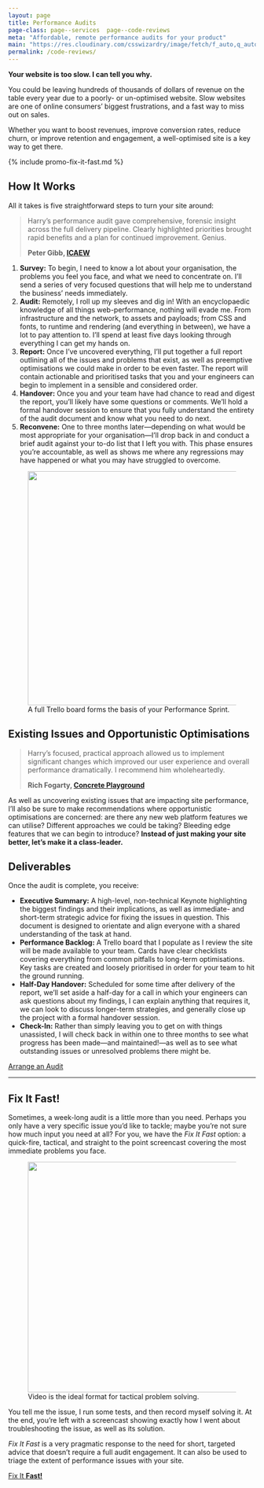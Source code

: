 ```yaml
---
layout: page
title: Performance Audits
page-class: page--services  page--code-reviews
meta: "Affordable, remote performance audits for your product"
main: "https://res.cloudinary.com/csswizardry/image/fetch/f_auto,q_auto/https://csswizardry.com/img/content/audit-trello.png"
permalink: /code-reviews/
---
```


**Your website is too slow. I can tell you why.**

You could be leaving hundreds of thousands of dollars of revenue on the table
every year due to a poorly- or un-optimised website. Slow websites are one of
online consumers’ biggest frustrations, and a fast way to miss out on sales.

Whether you want to boost revenues, improve conversion rates, reduce churn, or
improve retention and engagement, a well-optimised site is a key way to get
there.

{% include promo-fix-it-fast.md %}

## How It Works

All it takes is five straightforward steps to turn your site around:

<blockquote class="pull-quote  pull-quote--context-alt" id="quote:peter-gibb">
<p>Harry’s performance audit gave comprehensive, forensic insight across the full delivery pipeline. Clearly highlighted priorities brought rapid benefits and a plan for continued improvement. Genius.</p>
<b class="source  pull-quote__source">Peter Gibb, <a href="https://www.icaew.com/">ICAEW</a></b>
</blockquote>

1. **Survey:** To begin, I need to know a lot about your organisation, the
   problems you feel you face, and what we need to concentrate on. I’ll send
   a series of very focused questions that will help me to understand the
   business’ needs immediately.
2. **Audit:** Remotely, I roll up my sleeves and dig in! With an encyclopaedic
   knowledge of all things web-performance, nothing will evade me. From
   infrastructure and the network, to assets and payloads; from CSS and fonts,
   to runtime and rendering (and everything in between), we have a lot to pay
   attention to. I’ll spend at least five days looking through everything I can
   get my hands on.
3. **Report:** Once I’ve uncovered everything, I’ll put together a full report
   outlining all of the issues and problems that exist, as well as preemptive
   optimisations we could make in order to be even faster. The report will
   contain actionable and prioritised tasks that you and your engineers can
   begin to implement in a sensible and considered order.
4. **Handover:** Once you and your team have had chance to read and digest the
   report, you’ll likely have some questions or comments. We’ll hold a formal
   handover session to ensure that you fully understand the entirety of the audit
   document and know what you need to do next.
5. **Reconvene:** One to three months later—depending on what would be most
   appropriate for your organisation—I’ll drop back in and conduct a brief audit
   against your to-do list that I left you with. This phase ensures you’re
   accountable, as well as shows me where any regressions may have happened or
   what you may have struggled to overcome.

<figure>
<img src="{{ site.cloudinary }}/img/content/audit-trello.png" alt="" loading="lazy" width="750" height="476" />
<figcaption>A full Trello board forms the basis of your Performance Sprint.</figcaption>
</figure>

## Existing Issues and Opportunistic Optimisations

<blockquote class="pull-quote  pull-quote--context-alt" id="quote:rich-fogarty">
<p>Harry’s focused, practical approach allowed us to implement significant
changes which improved our user experience and overall performance
dramatically. I recommend him wholeheartedly.</p>
<b class="source  pull-quote__source">Rich Fogarty, <a href="http://concreteplayground.com">Concrete Playground</a></b>
</blockquote>

As well as uncovering existing issues that are impacting site performance, I’ll
also be sure to make recommendations where opportunistic optimisations are
concerned: are there any new web platform features we can utilise? Different
approaches we could be taking? Bleeding edge features that we can begin to
introduce? **Instead of just making your site better, let’s make it
a class-leader.**

## Deliverables

Once the audit is complete, you receive:

* **Executive Summary:** A high-level, non-technical Keynote highlighting the
  biggest findings and their implications, as well as immediate- and short-term
  strategic advice for fixing the issues in question. This document is designed
  to orientate and align everyone with a shared understanding of the task at
  hand.
* **Performance Backlog:** A Trello board that I populate as I review the site
  will be made available to your team. Cards have clear checklists covering
  everything from common pitfalls to long-term optimisations. Key tasks are
  created and loosely prioritised in order for your team to hit the ground
  running.
* **Half-Day Handover:** Scheduled for some time after delivery of the report,
  we’ll set aside a half-day for a call in which your engineers can ask
  questions about my findings, I can explain anything that requires it, we can
  look to discuss longer-term strategies, and generally close up the project
  with a formal handover session.
* **Check-In:** Rather than simply leaving you to get on with things unassisted,
  I will check back in within one to three months to see what progress has been
  made—and maintained!—as well as to see what outstanding issues or unresolved
  problems there might be.

<a href="mailto:csswizardry@gmail.com?subject=Performance%20Audit" class="btn  btn--full">Arrange an Audit</a>

- - -

## Fix It Fast!

Sometimes, a week-long audit is a little more than you need. Perhaps you only
have a very specific issue you’d like to tackle; maybe you’re not sure how much
input you need at all? For you, we have the _Fix It Fast_ option: a quick-fire,
tactical, and straight to the point screencast covering the most immediate
problems you face.

<figure>
<img src="{{ site.cloudinary }}/img/content/teardown.jpg" alt="" loading="lazy" width="750" height="469" />
<figcaption>Video is the ideal format for tactical problem solving.</figcaption>
</figure>

You tell me the issue, I run some tests, and then record myself solving it. At
the end, you’re left with a screencast showing exactly how I went about
troubleshooting the issue, as well as its solution.

_Fix It Fast_ is a very pragmatic response to the need for short, targeted
advice that doesn’t require a full audit engagement. It can also be used to
triage the extent of performance issues with your site.

<a href="https://calendly.com/csswizardry/ten-minute-teardown" class="btn  btn--full">Fix It <b>Fast!</b></a>
